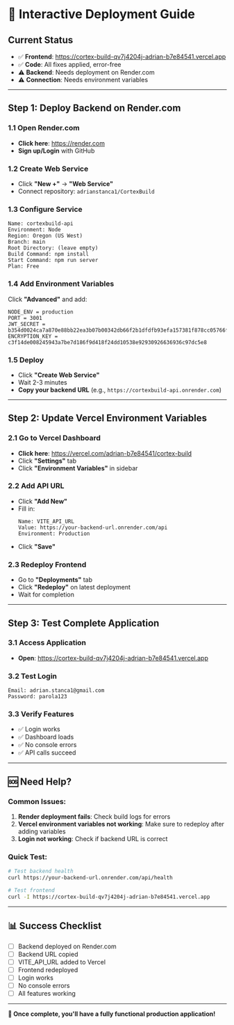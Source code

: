 # 🚀 Interactive Deployment Guide

## Current Status
- ✅ **Frontend**: https://cortex-build-qv7j4204j-adrian-b7e84541.vercel.app
- ✅ **Code**: All fixes applied, error-free
- ⚠️ **Backend**: Needs deployment on Render.com
- ⚠️ **Connection**: Needs environment variables

---

## Step 1: Deploy Backend on Render.com

### 1.1 Open Render.com
- **Click here**: https://render.com
- **Sign up/Login** with GitHub

### 1.2 Create Web Service
- Click **"New +"** → **"Web Service"**
- Connect repository: `adrianstanca1/CortexBuild`

### 1.3 Configure Service
```
Name: cortexbuild-api
Environment: Node
Region: Oregon (US West)
Branch: main
Root Directory: (leave empty)
Build Command: npm install
Start Command: npm run server
Plan: Free
```

### 1.4 Add Environment Variables
Click **"Advanced"** and add:

```
NODE_ENV = production
PORT = 3001
JWT_SECRET = b354d0024ca7a870e88bb22ea3b07b00342db66f2b1dfdfb93efa157381f878cc05766f58c639cbe8b07b5d2539d59dd180d02f1d3f798ff62f41980e6e1bb2f
ENCRYPTION_KEY = c3f14de008245943a7be7d186f9d418f24dd10538e92930926636936c97dc5e8
```

### 1.5 Deploy
- Click **"Create Web Service"**
- Wait 2-3 minutes
- **Copy your backend URL** (e.g., `https://cortexbuild-api.onrender.com`)

---

## Step 2: Update Vercel Environment Variables

### 2.1 Go to Vercel Dashboard
- **Click here**: https://vercel.com/adrian-b7e84541/cortex-build
- Click **"Settings"** tab
- Click **"Environment Variables"** in sidebar

### 2.2 Add API URL
- Click **"Add New"**
- Fill in:
  ```
  Name: VITE_API_URL
  Value: https://your-backend-url.onrender.com/api
  Environment: Production
  ```
- Click **"Save"**

### 2.3 Redeploy Frontend
- Go to **"Deployments"** tab
- Click **"Redeploy"** on latest deployment
- Wait for completion

---

## Step 3: Test Complete Application

### 3.1 Access Application
- **Open**: https://cortex-build-qv7j4204j-adrian-b7e84541.vercel.app

### 3.2 Test Login
```
Email: adrian.stanca1@gmail.com
Password: parola123
```

### 3.3 Verify Features
- ✅ Login works
- ✅ Dashboard loads
- ✅ No console errors
- ✅ API calls succeed

---

## 🆘 Need Help?

### Common Issues:
1. **Render deployment fails**: Check build logs for errors
2. **Vercel environment variables not working**: Make sure to redeploy after adding variables
3. **Login not working**: Check if backend URL is correct

### Quick Test:
```bash
# Test backend health
curl https://your-backend-url.onrender.com/api/health

# Test frontend
curl -I https://cortex-build-qv7j4204j-adrian-b7e84541.vercel.app
```

---

## 📊 Success Checklist

- [ ] Backend deployed on Render.com
- [ ] Backend URL copied
- [ ] VITE_API_URL added to Vercel
- [ ] Frontend redeployed
- [ ] Login works
- [ ] No console errors
- [ ] All features working

---

**🎉 Once complete, you'll have a fully functional production application!**
